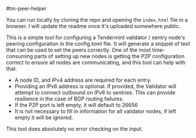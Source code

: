 #tm-peer-helper

You can run locally by cloning the repo and opening the `index.html` file in a browser. I will update the readme once it's uploaded somewhere public.

This is a simple tool for configuring a Tendermint validator / sentry node's peering configuration in the config.toml file.
It will generate a snippet of text that can be used to set the peers correctly.
One of the most time-consuming parts of setting up new nodes is getting the P2P configuration correct to ensure all nodes are communicating, and
this tool can help with that.

<ul>
<li>A node ID, and IPv4 address are required for each entry.</li>
<li>Providing an IPv6 address is optional. If provided, the Validator will attempt to connect outbound on IPv6 to sentries. This can provide resilience in the case of BGP routing failures.</li>
<li>If the P2P port is left empty, it will default to 26656</li>
<li>It is not necessary to fill in information for all validator nodes, if left empty it will be ignored.</li>
</ul>
<p>This tool does absolutely no error checking on the input.</p>
